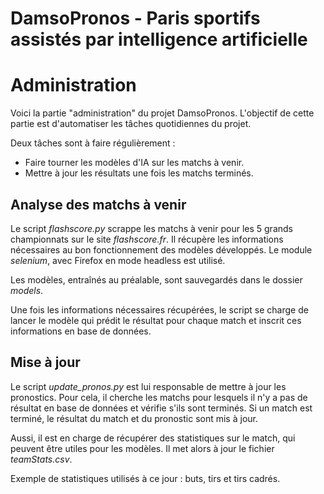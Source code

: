 
# DamsoPronos - Paris sportifs assistés par intelligence artificielle 

# Administration

Voici la partie "administration" du projet DamsoPronos.
L'objectif de cette partie est d'automatiser les tâches quotidiennes du projet.

Deux tâches sont à faire régulièrement :
- Faire tourner les modèles d'IA sur les matchs à venir.
- Mettre à jour les résultats une fois les matchs terminés.
  

## Analyse des matchs à venir

Le script *flashscore.py* scrappe les matchs à venir pour les 5 grands championnats sur le site *flashscore.fr*. Il récupère les informations nécessaires au bon fonctionnement des modèles développés. Le module *selenium*, avec Firefox en mode headless est utilisé.

Les modèles, entraînés au préalable, sont sauvegardés dans le dossier *models*.

Une fois les informations nécessaires récupérées, le script se charge de lancer le modèle qui prédit le résultat pour chaque match et inscrit ces informations en base de données.

## Mise à jour

Le script *update_pronos.py* est lui responsable de mettre à jour les pronostics. Pour cela, il cherche les matchs pour lesquels il n'y a pas de résultat en base de données et vérifie s'ils sont terminés. Si un match est terminé, le résultat du match et du pronostic sont mis à jour. 

Aussi, il est en charge de récupérer des statistiques sur le match, qui peuvent être utiles pour les modèles. Il met alors à jour le fichier *teamStats.csv*. 

Exemple de statistiques utilisés à ce jour : buts, tirs et tirs cadrés.